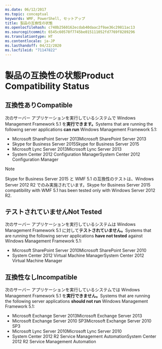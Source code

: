 ```yaml
---
ms.date: 06/12/2017
ms.topic: conceptual
keywords: WMF, PowerShell, セットアップ
title: 製品の互換性の状態
ms.openlocfilehash: c740b2560162ecdab40daac2f9ae36c29811ac13
ms.sourcegitcommit: 6545c60578f7745be015111052fd7769f8289296
ms.translationtype: HT
ms.contentlocale: ja-JP
ms.lasthandoff: 04/22/2020
ms.locfileid: "71147822"
---
```

# <a name="product-compatibility-status"></a><span data-ttu-id="6ec10-103">製品の互換性の状態</span><span class="sxs-lookup"><span data-stu-id="6ec10-103">Product Compatibility Status</span></span>

## <a name="compatible"></a><span data-ttu-id="6ec10-104">互換性あり</span><span class="sxs-lookup"><span data-stu-id="6ec10-104">Compatible</span></span>

<span data-ttu-id="6ec10-105">次のサーバー アプリケーションを実行しているシステムで Windows Management Framework 5.1 を**実行できます。**</span><span class="sxs-lookup"><span data-stu-id="6ec10-105">Systems that are running the following server applications **can run** Windows Management Framework 5.1:</span></span>

- <span data-ttu-id="6ec10-106">Microsoft SharePoint Server 2013</span><span class="sxs-lookup"><span data-stu-id="6ec10-106">Microsoft SharePoint Server 2013</span></span>
- <span data-ttu-id="6ec10-107">Skype for Business Server 2015</span><span class="sxs-lookup"><span data-stu-id="6ec10-107">Skype for Business Server 2015</span></span>
- <span data-ttu-id="6ec10-108">Microsoft Lync Server 2013</span><span class="sxs-lookup"><span data-stu-id="6ec10-108">Microsoft Lync Server 2013</span></span>
- <span data-ttu-id="6ec10-109">System Center 2012 Configuration Manager</span><span class="sxs-lookup"><span data-stu-id="6ec10-109">System Center 2012 Configuration Manager</span></span>

> [!NOTE]
> <span data-ttu-id="6ec10-110">Skype for Business Server 2015 と WMF 5.1 の互換性のテストは、Windows Server 2012 R2 でのみ実施されています。</span><span class="sxs-lookup"><span data-stu-id="6ec10-110">Skype for Business Server 2015 compatibility with WMF 5.1 has been tested only with Windows Server 2012 R2.</span></span>

## <a name="not-tested"></a><span data-ttu-id="6ec10-111">テストされていません</span><span class="sxs-lookup"><span data-stu-id="6ec10-111">Not Tested</span></span>

<span data-ttu-id="6ec10-112">次のサーバー アプリケーションを実行しているシステムは Windows Management Framework 5.1 に対して**テストされていません。**</span><span class="sxs-lookup"><span data-stu-id="6ec10-112">Systems that are running the following server applications **have not tested** against Windows Management Framework 5.1:</span></span>

- <span data-ttu-id="6ec10-113">Microsoft SharePoint Server 2010</span><span class="sxs-lookup"><span data-stu-id="6ec10-113">Microsoft SharePoint Server 2010</span></span>
- <span data-ttu-id="6ec10-114">System Center 2012 Virtual Machine Manager</span><span class="sxs-lookup"><span data-stu-id="6ec10-114">System Center 2012 Virtual Machine Manager</span></span>

## <a name="incompatible"></a><span data-ttu-id="6ec10-115">互換性なし</span><span class="sxs-lookup"><span data-stu-id="6ec10-115">Incompatible</span></span>

<span data-ttu-id="6ec10-116">次のサーバー アプリケーションを実行しているシステムでは Windows Management Framework 5.1 を**実行できません。**</span><span class="sxs-lookup"><span data-stu-id="6ec10-116">Systems that are running the following server applications **should not run** Windows Management Framework 5.1:</span></span>

- <span data-ttu-id="6ec10-117">Microsoft Exchange Server 2013</span><span class="sxs-lookup"><span data-stu-id="6ec10-117">Microsoft Exchange Server 2013</span></span>
- <span data-ttu-id="6ec10-118">Microsoft Exchange Server 2010 SP3</span><span class="sxs-lookup"><span data-stu-id="6ec10-118">Microsoft Exchange Server 2010 SP3</span></span>
- <span data-ttu-id="6ec10-119">Microsoft Lync Server 2010</span><span class="sxs-lookup"><span data-stu-id="6ec10-119">Microsoft Lync Server 2010</span></span>
- <span data-ttu-id="6ec10-120">System Center 2012 R2 Service Management Automation</span><span class="sxs-lookup"><span data-stu-id="6ec10-120">System Center 2012 R2 Service Management Automation</span></span>
